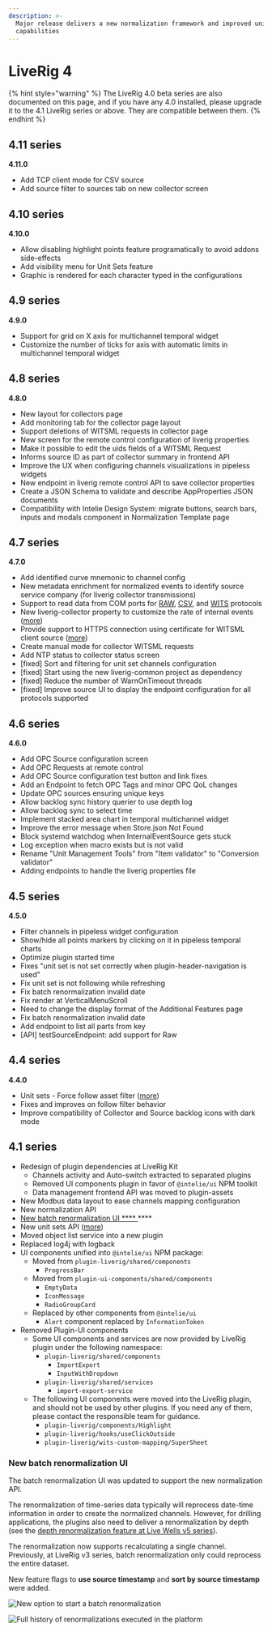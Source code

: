 ```yaml
---
description: >-
  Major release delivers a new normalization framework and improved unit handle
  capabilities
---
```


# LiveRig 4

{% hint style="warning" %}
The LiveRig 4.0 beta series are also documented on this page, and if you have any 4.0 installed, please upgrade it to the 4.1 LiveRig series or above. They are compatible between them.
{% endhint %}

## 4.11 series

**4.11.0**

* Add TCP client mode for CSV source
* Add source filter to sources tab on new collector screen

## 4.10 series

**4.10.0**

* Allow disabling highlight points feature programatically to avoid addons side-effects
* Add visibility menu for Unit Sets feature
* Graphic is rendered for each character typed in the configurations

## 4.9 series

**4.9.0**

* Support for grid on X axis for multichannel temporal widget
* Customize the number of ticks for axis with automatic limits in multichannel temporal widget

## 4.8 series

**4.8.0**

* New layout for collectors page
* Add monitoring tab for the collector page layout
* Support deletions of WITSML requests in collector page
* New screen for the remote control configuration of liverig properties
* Make it possible to edit the uids fields of a WITSML Request
* Informs source ID as part of collector summary in frontend API
* Improve the UX when configuring channels visualizations in pipeless widgets
* New endpoint in liverig remote control API to save collector properties
* Create a JSON Schema to validate and describe AppProperties JSON documents
* Compatibility with Intelie Design System: migrate buttons, search bars, inputs and modals component in Normalization Template page

## 4.7 series

**4.7.0**

* Add identified curve mnemonic to channel config
* New metadata enrichment for normalized events to identify source service company (for liverig collector transmissions)
* Support to read data from COM ports for [RAW](../../collector/protocols/raw.md#access-endpoint), [CSV](../../collector/protocols/csv.md#access-endpoint), and [WITS](../../collector/protocols/wits.md#client-mode-configuration) protocols
* New liverig-collector property to customize the rate of internal events ([more](../../collector/configuration/liverig.properties.md))
* Provide support to HTTPS connection using certificate for WITSML client source ([more](../../collector/configuration/certificate-based-authentication-for-witsml-https-sources.md))
* Create manual mode for collector WITSML requests
* Add NTP status to collector status screen
* \[fixed] Sort and filtering for unit set channels configuration
* \[fixed] Start using the new liverig-common project as dependency
* \[fixed] Reduce the number of WarnOnTimeout threads
* \[fixed] Improve source UI to display the endpoint configuration for all protocols supported

## 4.6 series

**4.6.0**

* Add OPC Source configuration screen
* Add OPC Requests at remote control
* Add OPC Source configuration test button and link fixes
* Add an Endpoint to fetch OPC Tags and minor OPC QoL changes
* Update OPC sources ensuring unique keys
* Allow backlog sync history querier to use depth log
* Allow backlog sync to select time
* Implement stacked area chart in temporal multichannel widget
* Improve the error message when Store.json Not Found
* Block systemd watchdog when InternalEventSource gets stuck
* Log exception when macro exists but is not valid
* Rename "Unit Management Tools" from "Item validator" to "Conversion validator"
* Adding endpoints to handle the liverig properties file

## 4.5 series

**4.5.0**

* Filter channels in pipeless widget configuration
* Show/hide all points markers by clicking on it in pipeless temporal charts
* Optimize plugin started time
* Fixes "unit set is not set correctly when plugin-header-navigation is used"
* Fix unit set is not following while refreshing
* Fix batch renormalization invalid date
* Fix render at VerticalMenuScroll
* Need to change the display format of the Additional Features page
* Fix batch renormalization invalid date
* Add endpoint to list all parts from key
* \[API] testSourceEndpoint: add support for Raw

## 4.4 series

**4.4.0**

* Unit sets - Force follow asset filter ([more](../unit-sets/force-follow-asset-units.md))
* Fixes and improves on follow filter behavior
* Improve compatibility of Collector and Source backlog icons with dark mode

## 4.1 series

* Redesign of plugin dependencies at LiveRig Kit
  * Channels activity and Auto-switch extracted to separated plugins
  * Removed UI components plugin in favor of `@intelie/ui` NPM toolkit
  * Data management frontend API was moved to plugin-assets
* New Modbus data layout to ease channels mapping configuration
* New normalization API
* [New batch renormalization UI \*\*\*\* ](liverig-4.md#new-batch-renormalization-ui)\*\*\*\*
* New unit sets API ([more](../unit-sets/))
* Moved object list service into a new plugin
* Replaced log4j with logback
* UI components unified into `@intelie/ui` NPM package:
  * Moved from `plugin-liverig/shared/components`
    * `ProgressBar`
  * Moved from `plugin-ui-components/shared/components`
    * `EmptyData`
    * `IconMessage`
    * `RadioGroupCard`
  * Replaced by other components from `@intelie/ui`
    * `Alert` component replaced by `InformationToken`
* Removed Plugin-UI components
  * Some UI components and services are now provided by LiveRig plugin under the following namespace:
    * `plugin-liverig/shared/components`
      * `ImportExport`
      * `InputWithDropdown`
    * `plugin-liverig/shared/services`
      * `import-export-service`
  * The following UI components were moved into the LiveRig plugin, and should not be used by other plugins. If you need any of them, please contact the responsible team for guidance.
    * `plugin-liverig/components/Highlight`
    * `plugin-liverig/hooks/useClickOutside`
    * `plugin-liverig/wits-custom-mapping/SuperSheet`

### New batch renormalization UI

The batch renormalization UI was updated to support the new normalization API.

The renormalization of time-series data typically will reprocess date-time information in order to create the normalized channels. However, for drilling applications, the plugins also need to deliver a renormalization by depth (see the [depth renormalization feature at Live Wells v5 series](wells-5.md#depth-support-for-batch-renormalizations)).

The renormalization now supports recalculating a single channel. Previously, at LiveRig v3 series, batch renormalization only could reprocess the entire dataset.

New feature flags to **use source timestamp** and **sort by source timestamp** were added.

![New option to start a batch renormalization](<../../.gitbook/assets/image (516).png>)

![Full history of renormalizations executed in the platform](<../../.gitbook/assets/image (434).png>)
